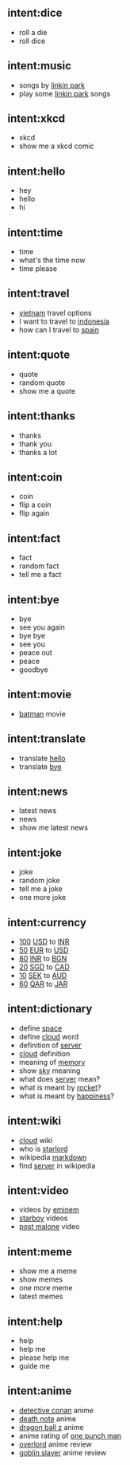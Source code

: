 ## intent:dice
- roll a die
- roll dice

## intent:music
- songs by [linkin park](song)
- play some [linkin park](song) songs

## intent:xkcd
- xkcd
- show me a xkcd comic

## intent:hello
- hey
- hello
- hi

## intent:time
- time
- what's the time now
- time please

## intent:travel
- [vietnam](destination) travel options
- I want to travel to [indonesia](destination)
- how can I travel to [spain](destination)

## intent:quote
- quote
- random quote
- show me a quote

## intent:thanks
- thanks
- thank you
- thanks a lot

## intent:coin
- coin
- flip a coin
- flip again

## intent:fact
- fact
- random fact
- tell me a fact

## intent:bye
- bye
- see you again
- bye bye
- see you
- peace out
- peace
- goodbye

## intent:movie
- [batman](movie) movie

## intent:translate
- translate [hello](text)
- translate [bye](text)

## intent:news
- latest news
- news
- show me latest news

## intent:joke
- joke
- random joke
- tell me a joke
- one more joke

## intent:currency
- [100](amount) [USD](from_currency) to [INR](to_currency)
- [50](amount) [EUR](from_currency) to [USD](to_currency)
- [80](amount) [INR](from_currency) to [BGN](to_currency)
- [20](amount) [SGD](from_currency) to [CAD](to_currency)
- [10](amount) [SEK](from_currency) to [AUD](to_currency)
- [60](amount) [QAR](from_currency) to [JAR](to_currency)

## intent:dictionary
- define [space](word)
- define [cloud](word) word
- definition of [server](word)
- [cloud](word) definition
- meaning of [memory](word)
- show [sky](word) meaning
- what does [server](word) mean?
- what is meant by [rocket](word)?
- what is meant by [happiness](word)?

## intent:wiki
- [cloud](wiki) wiki
- who is [starlord](wiki)
- wikipedia [markdown](wiki)
- find [server](wiki) in wikipedia

## intent:video
- videos by [eminem](video)
- [starboy](video) videos
- [post malone](video) video

## intent:meme
- show me a meme
- show memes
- one more meme
- latest memes

## intent:help
- help
- help me
- please help me
- guide me

## intent:anime
- [detective conan](anime) anime
- [death note](anime) anime
- [dragon ball z](anime) anime
- anime rating of [one punch man](anime)
- [overlord](anime) anime review
- [goblin slayer](anime) anime review
